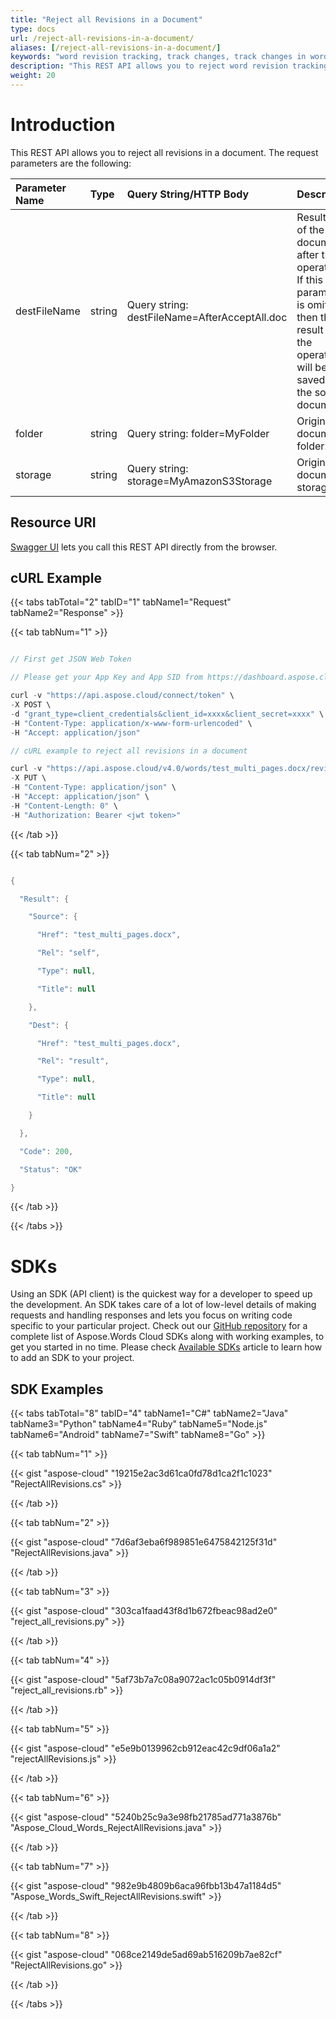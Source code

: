 ```yaml
---
title: "Reject all Revisions in a Document"
type: docs
url: /reject-all-revisions-in-a-document/
aliases: [/reject-all-revisions-in-a-document/]
keywords: "word revision tracking, track changes, track changes in word"
description: "This REST API allows you to reject word revision tracking."
weight: 20
---
```





# **Introduction**
This REST API allows you to reject all revisions in a document. The request parameters are the following:

|**Parameter Name**|**Type**|**Query String/HTTP Body**|**Description**|
| :- | :- | :- | :- |
|destFileName|string|Query string: destFileName=AfterAcceptAll.doc|Result path of the document after the operation. If this parameter is omitted then the result of the operation will be saved as the source document.|
|folder|string|Query string: folder=MyFolder|Original document folder.|
|storage|string|Query string: storage=MyAmazonS3Storage|Original document storage.|
## **Resource URI**
[Swagger UI](https://apireference.aspose.cloud/words/#/Revisions/RejectAllRevisions) lets you call this REST API directly from the browser.  
## **cURL Example**
{{< tabs tabTotal="2" tabID="1" tabName1="Request" tabName2="Response" >}}

{{< tab tabNum="1" >}}

```java

// First get JSON Web Token

// Please get your App Key and App SID from https://dashboard.aspose.cloud/#/apps. Kindly place App Key in "client_secret" and App SID in "client_id" argument.

curl -v "https://api.aspose.cloud/connect/token" \
-X POST \
-d "grant_type=client_credentials&client_id=xxxx&client_secret=xxxx" \
-H "Content-Type: application/x-www-form-urlencoded" \
-H "Accept: application/json"

// cURL example to reject all revisions in a document

curl -v "https://api.aspose.cloud/v4.0/words/test_multi_pages.docx/revisions/rejectAll" \
-X PUT \
-H "Content-Type: application/json" \
-H "Accept: application/json" \
-H "Content-Length: 0" \
-H "Authorization: Bearer <jwt token>"

```

{{< /tab >}}

{{< tab tabNum="2" >}}

```java

{

  "Result": {

    "Source": {

      "Href": "test_multi_pages.docx",

      "Rel": "self",

      "Type": null,

      "Title": null

    },

    "Dest": {

      "Href": "test_multi_pages.docx",

      "Rel": "result",

      "Type": null,

      "Title": null

    }

  },

  "Code": 200,

  "Status": "OK"

}

```

{{< /tab >}}

{{< /tabs >}}
# **SDKs**
Using an SDK (API client) is the quickest way for a developer to speed up the development. An SDK takes care of a lot of low-level details of making requests and handling responses and lets you focus on writing code specific to your particular project. Check out our [GitHub repository](https://github.com/aspose-words-cloud) for a complete list of Aspose.Words Cloud SDKs along with working examples, to get you started in no time. Please check [Available SDKs](/available-sdks/) article to learn how to add an SDK to your project.
## **SDK Examples**
{{< tabs tabTotal="8" tabID="4" tabName1="C#" tabName2="Java" tabName3="Python" tabName4="Ruby" tabName5="Node.js" tabName6="Android" tabName7="Swift" tabName8="Go" >}}

{{< tab tabNum="1" >}}

{{< gist "aspose-cloud" "19215e2ac3d61ca0fd78d1ca2f1c1023" "RejectAllRevisions.cs" >}}

{{< /tab >}}

{{< tab tabNum="2" >}}

{{< gist "aspose-cloud" "7d6af3eba6f989851e6475842125f31d" "RejectAllRevisions.java" >}}

{{< /tab >}}

{{< tab tabNum="3" >}}

{{< gist "aspose-cloud" "303ca1faad43f8d1b672fbeac98ad2e0" "reject_all_revisions.py" >}}

{{< /tab >}}

{{< tab tabNum="4" >}}

{{< gist "aspose-cloud" "5af73b7a7c08a9072ac1c05b0914df3f" "reject_all_revisions.rb" >}}

{{< /tab >}}

{{< tab tabNum="5" >}}

{{< gist "aspose-cloud" "e5e9b0139962cb912eac42c9df06a1a2" "rejectAllRevisions.js" >}}

{{< /tab >}}

{{< tab tabNum="6" >}}

{{< gist "aspose-cloud" "5240b25c9a3e98fb21785ad771a3876b" "Aspose_Cloud_Words_RejectAllRevisions.java" >}}

{{< /tab >}}

{{< tab tabNum="7" >}}

{{< gist "aspose-cloud" "982e9b4809b6aca96fbb13b47a1184d5" "Aspose_Words_Swift_RejectAllRevisions.swift" >}}

{{< /tab >}}

{{< tab tabNum="8" >}}

{{< gist "aspose-cloud" "068ce2149de5ad69ab516209b7ae82cf" "RejectAllRevisions.go" >}}

{{< /tab >}}

{{< /tabs >}}
